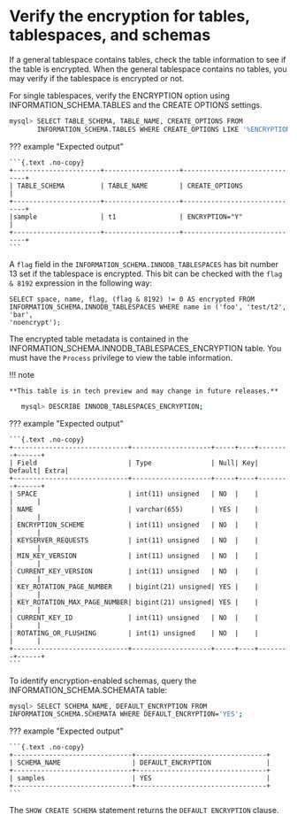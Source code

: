 # Verify the encryption for tables, tablespaces, and schemas

If a general tablespace contains tables, check the table information to see if
the table is encrypted. When the general tablespace contains no tables, you
may verify if the tablespace is encrypted or not.

For single tablespaces, verify the ENCRYPTION option using
INFORMATION_SCHEMA.TABLES and the CREATE OPTIONS settings.

```{.bash data-prompt="mysql>"}
mysql> SELECT TABLE_SCHEMA, TABLE_NAME, CREATE_OPTIONS FROM
       INFORMATION_SCHEMA.TABLES WHERE CREATE_OPTIONS LIKE '%ENCRYPTION%';
```

??? example "Expected output"

    ```{.text .no-copy}
    +----------------------+-------------------+------------------------------+
    | TABLE_SCHEMA         | TABLE_NAME        | CREATE_OPTIONS               |
    +----------------------+-------------------+------------------------------+
    |sample                | t1                | ENCRYPTION="Y"               |
    +----------------------+-------------------+------------------------------+
    ```

A `flag` field in the `INFORMATION_SCHEMA.INNODB_TABLESPACES` has bit number
13 set if the tablespace is encrypted. This bit can be checked with the `flag &
8192` expression in the following way:

```
SELECT space, name, flag, (flag & 8192) != 0 AS encrypted FROM
INFORMATION_SCHEMA.INNODB_TABLESPACES WHERE name in ('foo', 'test/t2', 'bar',
'noencrypt');
```

The encrypted table metadata is contained in the
INFORMATION_SCHEMA.INNODB_TABLESPACES_ENCRYPTION table. You must have the
`Process` privilege to view the table information.

!!! note

    **This table is in tech preview and may change in future releases.**

```{.bash data-prompt="mysql>"}
   mysql> DESCRIBE INNODB_TABLESPACES_ENCRYPTION;
```

??? example "Expected output"

    ```{.text .no-copy}
    +-----------------------------+--------------------+-----+----+--------+------+
    | Field                       | Type               | Null| Key| Default| Extra|
    +-----------------------------+--------------------+-----+----+--------+------+
    | SPACE                       | int(11) unsigned   | NO  |    |        |      |
    | NAME                        | varchar(655)       | YES |    |        |      |
    | ENCRYPTION_SCHEME           | int(11) unsigned   | NO  |    |        |      |
    | KEYSERVER_REQUESTS          | int(11) unsigned   | NO  |    |        |      |
    | MIN_KEY_VERSION             | int(11) unsigned   | NO  |    |        |      |
    | CURRENT_KEY_VERSION         | int(11) unsigned   | NO  |    |        |      |
    | KEY_ROTATION_PAGE_NUMBER    | bigint(21) unsigned| YES |    |        |      |
    | KEY_ROTATION_MAX_PAGE_NUMBER| bigint(21) unsigned| YES |    |        |      |
    | CURRENT_KEY_ID              | int(11) unsigned   | NO  |    |        |      |
    | ROTATING_OR_FLUSHING        | int(1) unsigned    | NO  |    |        |      |
    +-----------------------------+--------------------+-----+----+--------+------+
    ```

To identify encryption-enabled schemas, query the
INFORMATION_SCHEMA.SCHEMATA table:

```{.bash data-prompt="mysql>"}
mysql> SELECT SCHEMA_NAME, DEFAULT_ENCRYPTION FROM
INFORMATION_SCHEMA.SCHEMATA WHERE DEFAULT_ENCRYPTION='YES';
```

??? example "Expected output"

    ```{.text .no-copy}
    +------------------------------+---------------------------------+
    | SCHEMA_NAME                  | DEFAULT_ENCRYPTION              |
    +------------------------------+---------------------------------+
    | samples                      | YES                             |
    +------------------------------+---------------------------------+
    ```
    

The `SHOW CREATE SCHEMA` statement returns the `DEFAULT ENCRYPTION` clause.
